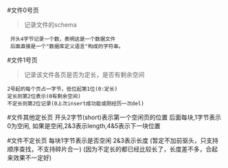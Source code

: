 #文件0号页
> 记录文件的schema
    
     开头4字节记录一个数，表明这是一个数据文件
     后面直接是一个"数据库定义语言"构成的字符串。
#文件1号页
> 记录该文件各页是否为定长，是否有剩余空间

    2号起的每个页占一字节，低位起第1位(0:定长)
    定长则第2位表示(0有剩余空间)
    不定长则第2位记录(0上次insert成功能或刚经历一次del)
#文件其他定长页
    开头2字节(short)表示第一个空闲页的位置
    后面每块,1字节表示0为空闲,
    如果是空闲,2&3表示length,4&5表示下一块位置
    
#文件不定长页
    每块1字节表示是否空闲
    2&3表示长度
    (暂定不加前驱头，只支持顺序查找，不支持碎片合一)
    (因为不定长的都已经比较长了，长度差不多，合起来效果不一定好)